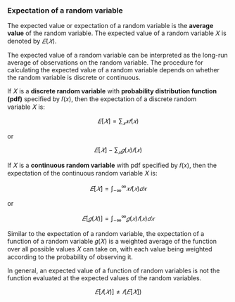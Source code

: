 ### Expectation of a random variable

The expected value or expectation of a random variable is the **average value** of the random variable. The expected value of a random variable 𝑋 is denoted by $𝐸(𝑋)$.

The expected value of a random variable can be interpreted as the long-run average of observations on the random variable. The procedure for calculating the expected value of a random variable depends on whether the random variable is discrete or continuous.

If 𝑋 is a **discrete random variable** with **probability distribution function (pdf)** specified by 𝑓(𝑥), then the expectation of a discrete random variable 𝑋 is:

$$𝐸[𝑋]=\sum_𝑥𝑥 𝑓(𝑥)$$

or 

$$𝐸[𝑋]−\sum_𝑥𝑔(𝑥)𝑓(𝑥)$$

If 𝑋 is a **continuous random variable** with pdf specified by 𝑓(𝑥), then the expectation of the continuous random variable 𝑋 is:

$$𝐸[𝑋]=\int_{−∞}^∞𝑥 𝑓(𝑥)𝑑𝑥$$

or

$$𝐸[𝑔(𝑋)]=\int_{−∞}^∞𝑔(𝑥) 𝑓(𝑥)𝑑𝑥$$

Similar to the expectation of a random variable, the expectation of a function of a random variable 𝑔(𝑋) is a weighted average of the function over all possible values 𝑋 can take on, with each value being weighted according to the probability of observing it. 

In general, an expected value of a function of random variables is not the function evaluated at the expected values of the random variables.

$$𝐸[𝑓(𝑋)]≠𝑓(𝐸[𝑋])$$
